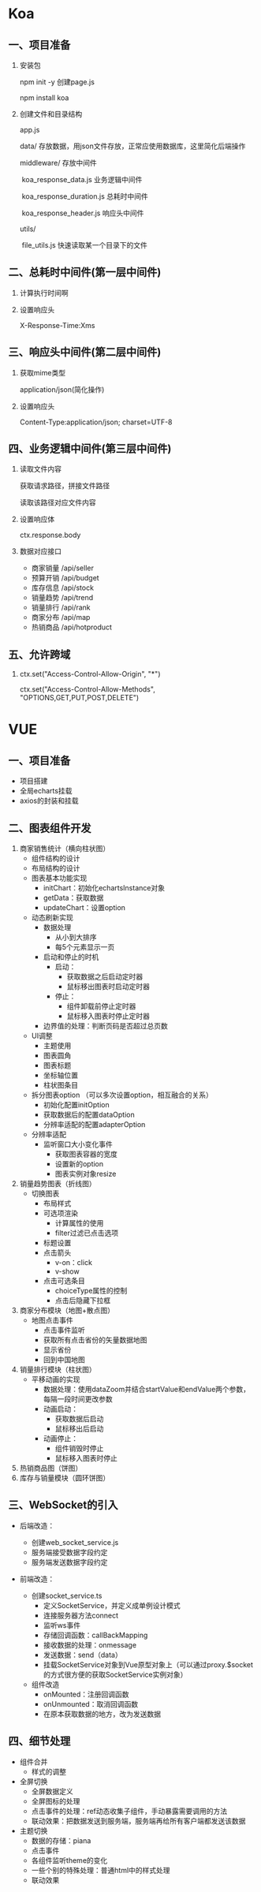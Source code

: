 # Koa

## 一、项目准备

1. 安装包

   npm init -y 创建page.js

   npm install koa

2. 创建文件和目录结构

   app.js

   data/										 存放数据，用json文件存放，正常应使用数据库，这里简化后端操作

   middleware/							 存放中间件

   ​	koa_response_data.js			业务逻辑中间件

   ​	koa_response_duration.js	 总耗时中间件

   ​	koa_response_header.js		响应头中间件

   utils/

   ​	file_utils.js							  快速读取某一个目录下的文件

## 二、总耗时中间件(第一层中间件)

1. 计算执行时间啊

2. 设置响应头

   X-Response-Time:Xms

## 三、响应头中间件(第二层中间件)

1. 获取mime类型

   application/json(简化操作)

2. 设置响应头

   Content-Type:application/json; charset=UTF-8

## 四、业务逻辑中间件(第三层中间件)

1. 读取文件内容

   获取请求路径，拼接文件路径

   读取该路径对应文件内容

2. 设置响应体

   ctx.response.body

3. 数据对应接口

   * 商家销量 /api/seller
   * 预算开销 /api/budget
   * 库存信息 /api/stock
   * 销量趋势 /api/trend
   * 销量排行 /api/rank
   * 商家分布 /api/map
   * 热销商品 /api/hotproduct

## 五、允许跨域

1.  ctx.set("Access-Control-Allow-Origin", "*")

    ctx.set("Access-Control-Allow-Methods", "OPTIONS,GET,PUT,POST,DELETE")



# VUE

## 一、项目准备

* 项目搭建
* 全局echarts挂载
* axios的封装和挂载

## 二、图表组件开发

1. 商家销售统计（横向柱状图）
   * 组件结构的设计
   * 布局结构的设计
   * 图表基本功能实现
     * initChart：初始化echartsInstance对象
     * getData：获取数据
     * updateChart：设置option
   * 动态刷新实现
     * 数据处理
       * 从小到大排序
       * 每5个元素显示一页
     * 启动和停止的时机
       * 启动：
         * 获取数据之后启动定时器
         * 鼠标移出图表时启动定时器
       * 停止：
         * 组件卸载前停止定时器
         * 鼠标移入图表时停止定时器
     * 边界值的处理：判断页码是否超过总页数
   * UI调整
     * 主题使用
     * 图表圆角
     * 图表标题
     * 坐标轴位置
     * 柱状图条目
   * 拆分图表option （可以多次设置option，相互融合的关系）
     * 初始化配置initOption
     * 获取数据后的配置dataOption
     * 分辨率适配的配置adapterOption
   * 分辨率适配
     * 监听窗口大小变化事件
       * 获取图表容器的宽度
       * 设置新的option
       * 图表实例对象resize
2. 销量趋势图表（折线图）
   * 切换图表
     * 布局样式
     * 可选项渲染
       * 计算属性的使用
       * filter过滤已点击选项
     * 标题设置
     * 点击箭头
       * v-on：click
       * v-show
     * 点击可选条目
       * choiceType属性的控制
       * 点击后隐藏下拉框
3. 商家分布模块（地图+散点图）
   * 地图点击事件
     * 点击事件监听
     * 获取所有点击省份的矢量数据地图
     * 显示省份
     * 回到中国地图
4. 销量排行模块（柱状图）
   * 平移动画的实现
     * 数据处理：使用dataZoom并结合startValue和endValue两个参数，每隔一段时间更改参数
     * 动画启动：
       * 获取数据后启动
       * 鼠标移出后启动
     * 动画停止：
       * 组件销毁时停止
       * 鼠标移入图表时停止
5. 热销商品图（饼图）
6. 库存与销量模块（圆环饼图）

## 三、WebSocket的引入

* 后端改造：
  * 创建web_socket_service.js
  * 服务端接受数据字段约定
  * 服务端发送数据字段约定

* 前端改造：
  * 创建socket_service.ts
    * 定义SocketService，并定义成单例设计模式
    * 连接服务器方法connect
    * 监听ws事件
    * 存储回调函数：callBackMapping
    * 接收数据的处理：onmessage
    * 发送数据：send（data）
    * 挂载SocketService对象到Vue原型对象上（可以通过proxy.$socket的方式很方便的获取SocketService实例对象）
  * 组件改造
    * onMounted：注册回调函数
    * onUnmounted：取消回调函数
    * 在原本获取数据的地方，改为发送数据

## 四、细节处理

* 组件合并
  * 样式的调整
* 全屏切换
  * 全屏数据定义
  * 全屏图标的处理
  * 点击事件的处理：ref动态收集子组件，手动暴露需要调用的方法
  * 联动效果：把数据发送到服务端，服务端再给所有客户端都发送该数据
* 主题切换
  * 数据的存储：piana
  * 点击事件
  * 各组件监听theme的变化
  * 一些个别的特殊处理：普通html中的样式处理
  * 联动效果